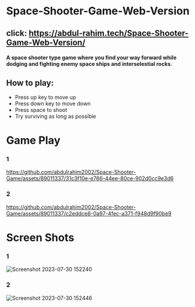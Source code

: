 # Space-Shooter-Game-Web-Version

## click: https://abdul-rahim.tech/Space-Shooter-Game-Web-Version/

#### A space shooter type game where you find your way forward while dodging and fighting enemy space ships and interselestial rocks.

## How to play:
* Press up key to move up
* Press down key to move down
* Press space to shoot
* Try surviving as long as possible

# Game Play

### 1
https://github.com/abdulrahim2002/Space-Shooter-Game/assets/89011337/31c3f10e-e766-44ee-80ce-902d0cc9e3d6

### 2 
https://github.com/abdulrahim2002/Space-Shooter-Game/assets/89011337/c2eddce8-0a97-4fec-a371-f948d9f90be9

# Screen Shots

### 1
![Screenshot 2023-07-30 152240](https://github.com/abdulrahim2002/Space-Shooter-Game/assets/89011337/c995a251-4071-4036-9b93-f80711b5ebcf)

### 2
![Screenshot 2023-07-30 152446](https://github.com/abdulrahim2002/Space-Shooter-Game/assets/89011337/a0893efc-fcad-4efb-ad2d-d6a3c7ad65d6)
